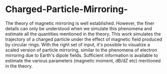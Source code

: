 # Charged-Particle-Mirroring-
The theory of magnetic mirroring is well established. However, the finer details can only be understood when we simulate this phenomena and estimate all the quantities mentioned in the theory. This work simulates the trajectory of a charged particle under the effect of magnetic field produced by circular rings. With the right set of input, it's possible to visualize a scaled version of particle mirroring, similar to the phenomena of electron mirroring due to Earth's dipole fields. Sufficient information is available to estimate the various parameters (magnetic moment, dB/dZ etc) mentioned in the theory.

